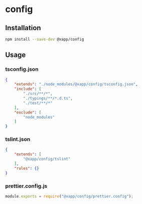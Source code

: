 # config

## Installation

```sh
npm install --save-dev @xapp/config
```

## Usage

### tsconfig.json

```json
{
    "extends": "./node_modules/@xapp/config/tsconfig.json",
    "include": [
        "./src/**/*",
        "./typings/**/*.d.ts",
        "./test/**/*"
    ],
    "exclude": [
        "node_modules"
    ]
}
```

### tslint.json

```json
{
    "extends": [
        "@xapp/config/tslint"
    ],
    "rules": {}
}
```

### prettier.config.js

```javascript
module.exports = require("@xapp/config/prettier.config");
```
